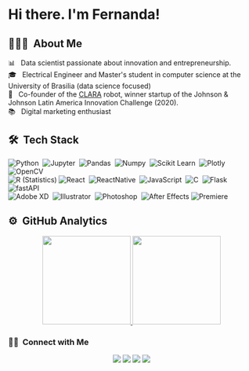 # Hi there. I'm Fernanda!

## 👩🏻‍💻 &nbsp;About Me

📊 &nbsp; Data scientist passionate about innovation and entrepreneurship.\
🎓 &nbsp; Electrical Engineer and Master's student in computer science at the University of Brasilia (data science focused)\
🤖 &nbsp; Co-founder of the [CLARA](https://clara.laparoscopic.com.br) robot, winner startup of the Johnson & Johnson Latin America Innovation Challenge (2020).\
📚 &nbsp; Digital marketing enthusiast

## 🛠 &nbsp;Tech Stack

![Python](https://img.shields.io/badge/-Python-05122A?style=flat&logo=python)&nbsp;
![Jupyter](https://img.shields.io/badge/-Jupyter-05122A?style=flat&logo=Jupyter)&nbsp;
![Pandas](https://img.shields.io/badge/-Pandas-05122A?style=flat&logo=pandas)&nbsp;
![Numpy](https://img.shields.io/badge/-Numpy-05122A?style=flat&logo=numpy)&nbsp;
![Scikit Learn](https://img.shields.io/badge/-Scikit%20Learn-05122A?style=flat&logo=scikit-learn)&nbsp;
![Plotly](https://img.shields.io/badge/-Plotly-05122A?style=flat&logo=plotly)&nbsp;
![OpenCV](https://img.shields.io/badge/-OpenCV-05122A?style=flat&logo=OpenCV)&nbsp;
\
![R (Statistics)](https://img.shields.io/badge/-R-05122A?style=flat&logo=R&logoColor=276DC3)
![React](https://img.shields.io/badge/-React-05122A?style=flat&logo=react)&nbsp;
![ReactNative](https://img.shields.io/badge/-React%20Native-05122A?style=flat&logo=react)&nbsp;
![JavaScript](https://img.shields.io/badge/-JavaScript-05122A?style=flat&logo=javascript)&nbsp;
![C](https://img.shields.io/badge/-C-05122A?style=flat&logo=C&logoColor=A8B9CC)&nbsp;
![Flask](https://img.shields.io/badge/-Flask-05122A?style=flat&logo=flask)&nbsp;
![fastAPI](https://img.shields.io/badge/-fastAPI-05122A?style=flat&logo=fastAPI)&nbsp;
\
![Adobe XD](https://img.shields.io/badge/-Adobe%20XD-05122A?style=flat&logo=adobe-xd)&nbsp;
![Illustrator](https://img.shields.io/badge/-Illustrator-05122A?style=flat&logo=adobe-illustrator)&nbsp;
![Photoshop](https://img.shields.io/badge/-Photoshop-05122A?style=flat&logo=adobe-photoshop)&nbsp;
![After Effects](https://img.shields.io/badge/-After%20Effects-05122A?style=flat&logo=adobe-after-effects)
![Premiere](https://img.shields.io/badge/-Premiere-05122A?style=flat&logo=adobe-premiere-pro)

## ⚙️ &nbsp;GitHub Analytics

<p align="center">
<a href="https://github.com/FernandaAmaral">
  <img height="180em" src="https://github-readme-stats-eight-theta.vercel.app/api?username=FernandaAmaral&show_icons=true&theme=algolia&include_all_commits=true&count_private=true"/>
  <img height="180em" src="https://github-readme-stats-eight-theta.vercel.app/api/top-langs/?username=FernandaAmaral&layout=compact&langs_count=8&theme=algolia"/>
</a>
</p>

### 🤝🏻 &nbsp;Connect with Me

<p align="center">
<a href="https://www.linkedin.com/in/fernanda-amaral-melo/"><img src="https://img.shields.io/badge/-Fernanda%20Amaral%20Melo-0077B5?style=flat&logo=Linkedin&logoColor=white"/></a>
<a href="mailto:fernanda.amaral.melo@gmail.com"><img src="https://img.shields.io/badge/-fernanda.amaral.melo@gmail.com-D14836?style=flat&logo=Gmail&logoColor=white"/></a>
<a href="https://www.instagram.com/feamaralmelo/"><img src="https://img.shields.io/badge/-@feamaralmelo-E4405F?style=flat&logo=Instagram&logoColor=white"/></a>
<a href="https://www.facebook.com/fernanda.amaralmelo"><img src="https://img.shields.io/badge/-@fernanda.amaralmelo-1877F2?style=flat&logo=Facebook&logoColor=white"/></a>
</p>
